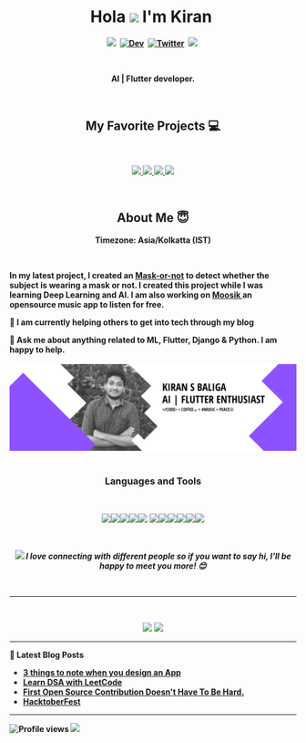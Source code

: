 <p>
  <h1 align="center"><b>Hola <img src=https://media.giphy.com/media/hvRJCLFzcasrR4ia7z/giphy.gif height="30"> I'm Kiran <img src="https://i.imgur.com/MEvObsO.gif" alt="" width="30"></h1>
</p>
<p align="center">
<a href="https://kiransbaliga.me/"><img src="https://img.shields.io/badge/-PORTFOLIO-%23ff69b4&?style=for-the-badge&?color=ff69b4 alt="Portfolio" /></a>&nbsp;
<a href="https://dev.to/kiransbaliga"><img src="https://img.shields.io/badge/Dev.to-000000?style=for-the-badge&logo=dev.to&logoColor=white" alt="Dev" /></a>&nbsp;
<a href="https://twitter.com/kiransbaliga"><img src="https://img.shields.io/badge/Twitter-1DA1F2?style=for-the-badge&logo=twitter&logoColor=white" alt="Twitter" /></a>&nbsp;
<a href="https://dribbble.com/kiransbaliga"><img src="https://img.shields.io/badge/Dribbble-pink?style=for-the-badge&logo=dribbble&logoColor=white alt="dribble" /></a>&nbsp;
</p>
<br />

<p align='center'>
AI | Flutter developer. 
</p>
<br />

<h2 align="center">My Favorite Projects 💻</h2>
<br />

<p align="center">
  <!-- <img width="400" src="https://kiransbaliga.me/img/proj1.png" /> -->
  <!-- <img width="400" src="https://github.com/YuriDevAT/smart-shopping-list/blob/main/public/Thumbnail.png" /> -->
 <a href="https://github.com/kiransbaliga/Moosik">
  <img align="" src="https://github-readme-stats.vercel.app/api/pin/?username=kiransbaliga&repo=moosik&theme=tokyonight" />
</a>
  <a href="https://github.com/kiransbaliga/mask-or-not">
  <img align="" src="https://github-readme-stats.vercel.app/api/pin/?username=kiransbaliga&repo=mask-or-not&theme=tokyonight" />
</a>
  <!-- <img width="400" src="https://github.com/YuriDevAT/nikki-my-diary/blob/main/public/thumbnail-nikki.png" /> -->
  <!-- <img width="400" src="https://github.com/YuriDevAT/instagram-clone/blob/main/thumbnail-instagram.png" /> -->
  <a href="https://github.com/kiransbaliga/DSA-with-leetcode">
  <img align="" src="https://github-readme-stats.vercel.app/api/pin/?username=kiransbaliga&repo=DSA-with-leetcode&theme=tokyonight" />
</a>
<a href="https://github.com/kiransbaliga/Flutter-webviewTemplate">
  <img align="" src="https://github-readme-stats.vercel.app/api/pin/?username=kiransbaliga&repo=Flutter-webviewTemplate&theme=tokyonight" />
</a>
</p>

<br />

<h2 align="center">About Me 😇</h2>
<p align="center">
Timezone: Asia/Kolkatta (IST)
</p>
<br />
<p>In my latest project, I created an <a href="https://github.com/kiransbaliga/mask-or-not">Mask-or-not</a> to detect whether the subject is wearing a mask or not. I created this project while I was learning Deep Learning and AI. I am also working on <a href=""https://github.com/kiransbaliga/Moosik> Moosik </a> an opensource music app to listen for free.</p>

:muscle: I am currently helping others to get into tech through my blog <br />

💬 Ask me about anything related to ML, Flutter, Django & Python. I am happy to help.<br />
 <br />
![Banner](https://github.com/kiransbaliga/kiransbaliga/blob/main/banner.png)
<br />
<br />
<p>
<h3 align="center"> Languages and Tools</h3>
</p>
<br />
<p align="center">
<img src="https://img.shields.io/badge/-Python-black?style=flat&logo=python&logoColor=white"><img src="https://img.shields.io/badge/-Tensorflow-gray?style=flat&logo=tensorflow"><img src="https://img.shields.io/badge/-Flutter-3a495d?style=flat&logo=flutter&logoColor=67b7f7"><img src="http://img.shields.io/badge/-django-black?style=flat&logo=django"><img src="https://img.shields.io/badge/-Flask-3a495d?style=flat&logo=flask&logoColor=67b7f7\">
<img src="http://img.shields.io/badge/-VS%20Code-007ACC?style=flat&logo=visual%20studio%20code&logoColor=white"><img src="https://img.shields.io/badge/-MySQL-F29111?style=flat&logo=mysql&logoColor=FFFFFF"><img src="https://img.shields.io/badge/-C%20&%20C++-659ad2?style=flat&logo=c%2B%2B&logoColor=ffffff"><img src="https://img.shields.io/badge/-Firebase-FFA611?style=flat&logo=firebase&logoColor=FFFFFF"><img src="http://img.shields.io/badge/-Github-000000?style=flat&logo=github&logoColor=FFFFFF"><img src="http://img.shields.io/badge/-Java-F89820?style=flat&logo=java&logoColor=white">
   </p>
<br />
<p align="center">
<img src="https://media.giphy.com/media/LnQjpWaON8nhr21vNW/giphy.gif" width="60"> <em><b>I love connecting with different people</b> so if you want to say <b>hi, I'll be happy to meet you more!</b> 😊</em>
</p>
<br />

---

<br />
<p align="center">
<img src="https://github-readme-stats.vercel.app/api?username=kiransbaliga&theme=radical&show_icons=true" width="400" />
<img src="https://github-readme-stats.vercel.app/api/top-langs/?username=kiransbaliga&layout=compact&theme=radical" width="350"  />
</p>

---

📕 **Latest Blog Posts**

<!-- BLOG-POST-LIST:START -->
- [3 things to note when you design an App](https://dev.to/kiransbaliga/3-things-to-note-when-you-design-an-app-5g9b)
- [Learn DSA with LeetCode](https://dev.to/kiransbaliga/learn-dsa-with-leetcode-3239)
- [First Open Source Contribution Doesn&#39;t Have To Be Hard.](https://dev.to/tinkerhub_mace/first-open-source-contribution-doesnt-have-to-be-hard-5195)
- [HacktoberFest](https://dev.to/kiransbaliga/hacktoberfest-1ol3)
<!-- BLOG-POST-LIST:END -->

---
![Profile views](https://gpvc.arturio.dev/kiransbaliga)  <img src="https://img.shields.io/github/followers/kiransbaliga?label=Follow" style=" float:left, margin-right:10px" />

